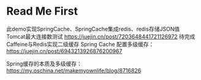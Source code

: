 # Read Me First
此demo实现SpringCache、SpringCache集成redis、redis存储JSON值
Tomcat最大连接数测试 https://juejin.cn/post/7203648441721126972
待完成Caffeine与Redis实现二级缓存
Spring Cache 配置多级缓存：https://juejin.cn/post/6943213926876200967

Spring缓存的本质及多级缓存：https://my.oschina.net/makemyownlife/blog/8716826
